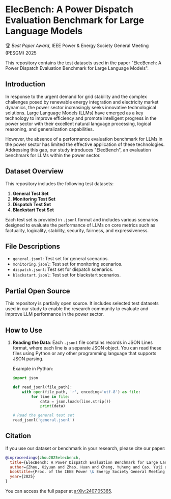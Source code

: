 # ElecBench: A Power Dispatch Evaluation Benchmark for Large Language Models

🏆 *Best Paper Award*, IEEE Power & Energy Society General Meeting (PESGM) 2025

This repository contains the test datasets used in the paper "ElecBench: A Power Dispatch Evaluation Benchmark for Large Language Models".

## Introduction

In response to the urgent demand for grid stability and the complex challenges posed by renewable energy integration and electricity market dynamics, the power sector increasingly seeks innovative technological solutions. Large Language Models (LLMs) have emerged as a key technology to improve efficiency and promote intelligent progress in the power sector with their excellent natural language processing, logical reasoning, and generalization capabilities. 

However, the absence of a performance evaluation benchmark for LLMs in the power sector has limited the effective application of these technologies. Addressing this gap, our study introduces "ElecBench", an evaluation benchmark for LLMs within the power sector.

## Dataset Overview

This repository includes the following test datasets:

1. **General Test Set**
2. **Monitoring Test Set**
3. **Dispatch Test Set**
4. **Blackstart Test Set**

Each test set is provided in `.jsonl` format and includes various scenarios designed to evaluate the performance of LLMs on core metrics such as factuality, logicality, stability, security, fairness, and expressiveness.

## File Descriptions

- `general.jsonl`: Test set for general scenarios.
- `monitoring.jsonl`: Test set for monitoring scenarios.
- `dispatch.jsonl`: Test set for dispatch scenarios.
- `blackstart.jsonl`: Test set for blackstart scenarios.

## Partial Open Source

This repository is partially open source. It includes selected test datasets used in our study to enable the research community to evaluate and improve LLM performance in the power sector.

## How to Use

1. **Reading the Data**: Each `.jsonl` file contains records in JSON Lines format, where each line is a separate JSON object. You can read these files using Python or any other programming language that supports JSON parsing.

   Example in Python:
   ```python
   import json

   def read_jsonl(file_path):
       with open(file_path, 'r', encoding='utf-8') as file:
           for line in file:
               data = json.loads(line.strip())
               print(data)

   # Read the general test set
   read_jsonl('general.jsonl')


## Citation
If you use our dataset or benchmark in your research, please cite our paper:

```bibtex
@inproceedings{zhou2025elecbench,
  title={ElecBench: A Power Dispatch Evaluation Benchmark for Large Language Models},
  author={Zhou, Xiyuan and Zhao, Huan and Cheng, Yuheng and Cao, Yuji and Liang, Gaoqi and Liu, Guolong and Liu, Wenxuan and Xu, Yan and Zhao, Junhua},
  booktitle={Proc. of the IEEE Power \& Energy Society General Meeting (PESGM)},
  year={2025}
}
```

You can access the full paper at [arXiv:2407.05365](https://arxiv.org/abs/2407.05365).
